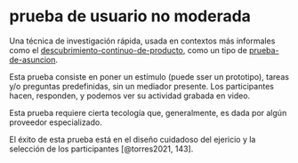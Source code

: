 # prueba de usuario no moderada

Una técnica de investigación rápida, usada en contextos más informales como el [descubrimiento-continuo-de-producto](descubrimiento-continuo-de-producto.md), como un tipo de [prueba-de-asuncion](prueba-de-asuncion.md).

Esta prueba consiste en poner un estímulo (puede sser un prototipo), tareas y/o preguntas predefinidas, sin un mediador presente. Los participantes hacen, responden, y podemos ver su actividad grabada en video.

Esta prueba requiere cierta tecología que, generalmente, es dada por algún proveedor especializado.

El éxito de esta prueba está en el diseño cuidadoso del ejericio y la selección de los participantes [@torres2021, 143].
